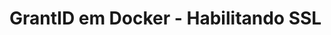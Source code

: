 ﻿# GrantID em Docker - Habilitando SSL

<!-- link to version in English -->
<div data-alt-locales="en-us"></div>
